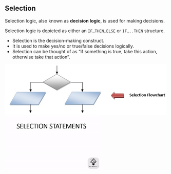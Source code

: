 ## Selection

Selection logic, also known as **decision logic**, is used for making decisions.

Selection logic is depicted as either an `IF…THEN…ELSE` or `IF…..THEN` structure.

- Selection is the decision-making construct.
- It is used to make yes/no or true/false decisions logically.
- Selection can be thought of as “if something is true, take this action, otherwise take that action”.

![image](../../assets/images/selection_flow_chart.jpeg)
![image](../../assets/images/selection-statements.gif)

